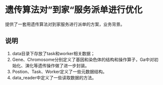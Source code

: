 # 遗传算法对”到家“服务派单进行优化
提供了一套用遗传算法对到家服务进行派单的方案，业务背景。

## 说明
1. data目录下存放了task和worker相关数据；
2. Gene、Chromosome分别定义了基因和染色体的结构和操作算子，Ga中对初始化、演化等遗传操作做了进一步封装。
3. Postion、Task、Worker定义了一些元数据结构。
4. data_reader中定义了一些读取数据的方法。
